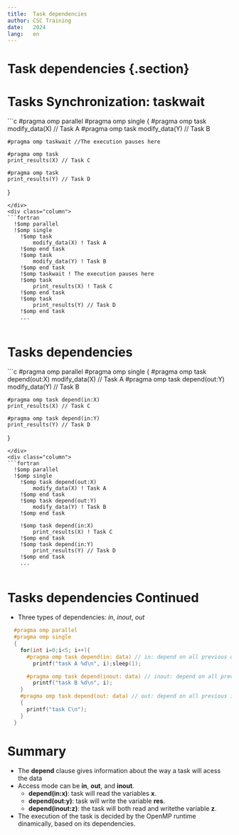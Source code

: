 ```yaml
---
title:  Task dependencies
author: CSC Training
date:   2024
lang:   en
---
```


# Task dependencies {.section}

# Tasks Synchronization: **taskwait**

<div class="column">
```c
  #pragma omp parallel
  #pragma omp single
  {
    #pragma omp task 
    modify_data(X) // Task A
    #pragma omp task 
    modify_data(Y) // Task B

    #pragma omp taskwait //The execution pauses here

    #pragma omp task 
    print_results(X) // Task C

    #pragma omp task 
    print_results(Y) // Task D
}
```
</div>
<div class="column">
```fortran
  !$omp parallel
  !$omp single
    !$omp task 
        modify_data(X) ! Task A
    !$omp end task
    !$omp task 
        modify_data(Y) ! Task B
    !$omp end task
    !$omp taskwait ! The execution pauses here
    !$omp task 
        print_results(X) ! Task C
    !$omp end task
    !$omp task 
        print_results(Y) // Task D
    !$omp end task
    ...
```
</div>

# Tasks dependencies

<div class="column">
```c
  #pragma omp parallel
  #pragma omp single
  {
    #pragma omp task depend(out:X)
    modify_data(X) // Task A
    #pragma omp task depend(out:Y)
    modify_data(Y) // Task B

    #pragma omp task depend(in:X)
    print_results(X) // Task C

    #pragma omp task depend(in:Y)
    print_results(Y) // Task D
}
```
</div>
<div class="column">
```fortran
  !$omp parallel
  !$omp single
    !$omp task depend(out:X)
        modify_data(X) ! Task A
    !$omp end task
    !$omp task depend(out:Y)
        modify_data(Y) ! Task B
    !$omp end task

    !$omp task depend(in:X)
        print_results(X) ! Task C
    !$omp end task
    !$omp task depend(in:Y)
        print_results(Y) // Task D
    !$omp end task
    ...
```
</div>

# Tasks dependencies Continued
 - Three types of dependencies: *in*, *inout*, *out*

```c
  #pragma omp parallel
  #pragma omp single
  {
    for(int i=0;i<5; i++){
      #pragma omp task depend(in: data) // in: depend on all previous out/inout tasks
        printf("task A %d\n", i);sleep(1);

      #pragma omp task depend(inout: data) // inout: depend on all previous in/inout/out tasks
        printf("task B %d\n", i);
    }
    #pragma omp task depend(out: data) // out: depend on all previous in/inout/out tasks (same as out)
    {
      printf("task C\n");
    }
  }
  ``` 
# Summary

- The **depend** clause gives information about the way a task will acess the data
- Access mode can be **in**, **out**, and **inout**.
  - **depend(in:x)**: task will read the variables **x**.
  - **depend(out:y)**: task will write the variable **res**.
  - **depend(inout:z)**: the task will both read and writethe variable **z**.
- The execution of the task is decided by the OpenMP runtime dinamically, based on its dependencies. 
